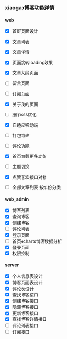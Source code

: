 ### xiaogao博客功能详情

#### web

- [x] 首屏页面设计
- [x] 文章列表
- [x] 文章详情
- [x] 页面跳转loading效果
- [x] 文章大纲页面
- [ ] 留言页面
- [ ] 订阅页面
- [x] 关于我的页面
- [ ] 细节css优化
- [x] 自适应移动端
- [ ] 打包构建
- [ ] 评论功能
- [x] 首页加载更多功能
- [ ] 主题切换
- [x] 点赞喜欢接口对接
- [ ] 全部文章列表 按年份分类



#### web_admin

- [x] 博客列表
- [x] 查询博客
- [x] 创建博客
- [ ] 评论列表
- [x] 登录页面
- [ ] 首页echarts博客数据分析
- [x] 登录页面
- [x] 权限控制

#### server

- [x] 个人信息表设计
- [x] 博客页面表设计
- [x] 评论表设计
- [x] 查找博客接口
- [x] 创建博客接口
- [x] 隐藏博客接口
- [x] 更新博客接口
- [x] 查找博客详情接口
- [ ] 评论列表接口
- [ ] 订阅接口